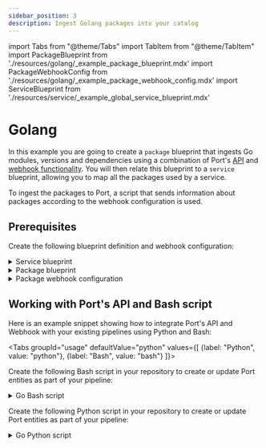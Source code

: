 ```yaml
---
sidebar_position: 3
description: Ingest Golang packages into your catalog
---
```


import Tabs from "@theme/Tabs"
import TabItem from "@theme/TabItem"
import PackageBlueprint from './resources/golang/\_example_package_blueprint.mdx'
import PackageWebhookConfig from './resources/golang/\_example_package_webhook_config.mdx'
import ServiceBlueprint from './resources/service/\_example_global_service_blueprint.mdx'

# Golang

In this example you are going to create a `package` blueprint that ingests Go modules, versions and dependencies using a combination of Port's [API](/build-your-software-catalog/custom-integration/api) and [webhook functionality](/build-your-software-catalog/custom-integration/webhook). You will then relate this blueprint to a `service` blueprint, allowing you to map all the packages used by a service.

To ingest the packages to Port, a script that sends information about packages according to the webhook configuration is used.

## Prerequisites

Create the following blueprint definition and webhook configuration:

<details>
<summary>Service blueprint</summary>
<ServiceBlueprint/>
</details>

<details>
<summary>Package blueprint</summary>
<PackageBlueprint/>
</details>

<details>
<summary>Package webhook configuration</summary>

<PackageWebhookConfig/>

</details>

## Working with Port's API and Bash script

Here is an example snippet showing how to integrate Port's API and Webhook with your existing pipelines using Python and Bash:

<Tabs groupId="usage" defaultValue="python" values={[
{label: "Python", value: "python"},
{label: "Bash", value: "bash"}
]}>

<TabItem value="bash">

Create the following Bash script in your repository to create or update Port entities as part of your pipeline:

<details>

<summary>Go Bash script</summary>

```bash showLineNumbers
#!/bin/bash

# Get environment variables
WEBHOOK_URL="$WEBHOOK_URL"
SERVICE_ID="$SERVICE_ID"

set -e
# Create or clear the output file
echo "[]" > output.json

# Extract require lines from go.mod excluding the first and the last lines
mapfile -t requires < <(sed -n '/require (/,/)/p' go.mod | tail -n +2 | head -n -1)

# Parse each require line into a package JSON
for require in "${requires[@]}"; do
    # Ignore if line is 'require (' or ')'
    if [[ "$require" == "require (" ]] || [[ "$require" == ")" ]]; then
        continue
    fi

    # Split line into an array
    IFS=' ' read -r -a parts <<< "$require"

    # Assign array items to variables
    package_url="${parts[0]}"
    version="${parts[1]}"
    indirect=false

    # Check if line is indirect
    if [[ "${parts[2]}" == "//" && "${parts[3]}" == "indirect" ]]; then
        indirect=true
    fi

    # Extract the package name from the URL
    package_name=$(basename "$package_url")

    # Prepend 'https://' to package URL if not already there and remove any white spaces
    package_url=$(echo "$package_url" | tr -d '[:space:]')
    if [[ "$package_url" != http* ]]; then
        package_url="https://$package_url"
    fi

    # Create the package JSON
    package_json=$(jq -n \
        --arg pn "$package_name" \
        --arg id "$package_name" \
        --arg pu "$package_url" \
        --arg v "$version" \
        --argjson i "$indirect" \
        '{
            identifier: $id,
            packageName: $pn,
            packageUrl: $pu,
            version: $v,
            indirect: $i,
            service: $SERVICE_ID
        }')

    # Add the package JSON to the output file
    jq --argjson p "$package_json" '. += [$p]' output.json > temp.json && mv temp.json output.json

    # Send the package JSON to the webhook
    curl --location '$WEBHOOK_URL' \
        --header 'Content-Type: application/json' \
        --data "$package_json"
done
```

:::note

- The script utilizes the `mapfile` command, which is a built-in command in the Bash shell, to read lines from the `go.mod` file and store them in an array. Please note that this command may not be available in all shells by default. If you are using a different shell such as Dash or Zsh, you may need to switch to Bash or modify the script to achieve a similar functionality.

- The script relies on the `jq` command for manipulating JSON data. It is used to create JSON objects based on the package details extracted from the `go.mod` file and append these objects to an output JSON file. It is important to note that `jq` is a powerful JSON processor for the command-line, but it is not typically included in many systems by default. You may need to install it separately to use it.

:::

</details>
</TabItem>

<TabItem value="python">

Create the following Python script in your repository to create or update Port entities as part of your pipeline:

<details>

<summary>Go Python script</summary>

```python showLineNumbers
# Dependencies to install:
# pip install requests
# pip install tldextract

import json
import requests
import os
from urllib.parse import urlparse

output_filename = "output.json"
webhook_url = os.environ.get('WEBHOOK_URL')
SERVICE_ID = os.environ.get('SERVICE_ID')

# Prepare the headers for the requests
headers = {'Content-Type': 'application/json'}

# Initialize the output file
with open(output_filename, 'w') as f:
    json.dump([], f)

# Read the go.mod file
with open('go.mod', 'r') as f:
    lines = f.readlines()

# Find all require blocks
require_blocks = []
start = -1
for i, line in enumerate(lines):
    if line.strip() == 'require (':
        start = i
    elif line.strip() == ')' and start != -1:
        require_blocks.append(lines[start + 1:i])
        start = -1

# Process each require block
for requires in require_blocks:
    for require in requires:
        parts = require.split()  # Split the line into parts

        package_url = parts[0]
        version = parts[1]
        indirect = len(parts) > 3 and parts[2] == "//" and parts[3] == "indirect"  # Check if the package is indirect

        # Parse the package name from the URL
        package_name = os.path.basename(urlparse(package_url).path)

        # Ensure package_url is in URL format
        if not package_url.startswith('http://') and not package_url.startswith('https://'):
            package_url = 'https://' + package_url

        # Prepare the package dictionary
        package_dict = {
            "identifier": package_name,
            "package_name": package_name,
            "package_url": package_url,
            "version": version,
            "indirect": indirect,
            "service" SERVICE_ID
        }

        # Append to the output file
        with open(output_filename, 'r+') as f:
            data = json.load(f)
            data.append(package_dict)
            f.seek(0)
            json.dump(data, f, indent=4)

        # Send data to the webhook
        response = requests.post(webhook_url, headers=headers, data=json.dumps(package_dict))
        print(response.status_code)

```

</details>
</TabItem>
</Tabs>
